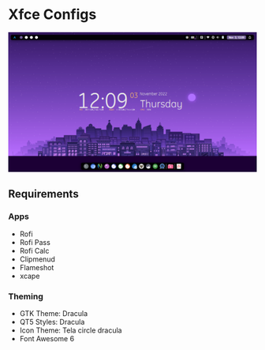 # Xfce Configs

![xfce4-preview](./my_xfce.png)

## Requirements

### Apps
- Rofi
- Rofi Pass
- Rofi Calc
- Clipmenud
- Flameshot
- xcape

### Theming
- GTK Theme: Dracula
- QT5 Styles: Dracula
- Icon Theme: Tela circle dracula
- Font Awesome 6
